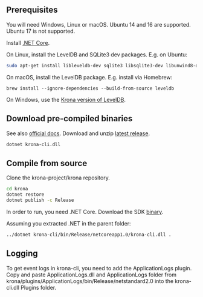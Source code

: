 ## Prerequisites

You will need Windows, Linux or macOS. Ubuntu 14 and 16 are supported. Ubuntu 17 is not supported.

Install [.NET Core](https://www.microsoft.com/net/download/core).

On Linux, install the LevelDB and SQLite3 dev packages. E.g. on Ubuntu:

```sh
sudo apt-get install libleveldb-dev sqlite3 libsqlite3-dev libunwind8-dev
```

On macOS, install the LevelDB package. E.g. install via Homebrew:

```
brew install --ignore-dependencies --build-from-source leveldb
```

On Windows, use the [Krona version of LevelDB](https://github.com/krona-project/leveldb).

## Download pre-compiled binaries

See also [official docs](https://developer.xknl.org). Download and unzip [latest release](https://github.com/krona-project/krona-cli/releases).

```sh
dotnet krona-cli.dll
```

## Compile from source

Clone the krona-project/krona repository.

```sh
cd krona
dotnet restore
dotnet publish -c Release
```
In order to run, you need .NET Core. Download the SDK [binary](https://www.microsoft.com/net/download/linux).

Assuming you extracted .NET in the parent folder:

```sh
../dotnet krona-cli/bin/Release/netcoreapp1.0/krona-cli.dll .
```

## Logging
To get event logs in krona-cli, you need to add the ApplicationLogs plugin. Copy and paste ApplicationLogs.dll and ApplicationLogs folder from krona/plugins/ApplicationLogs/bin/Release/netstandard2.0 into the krona-cli.dll Plugins folder.
